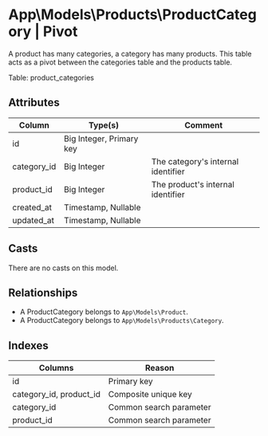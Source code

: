 # App\Models\Products\ProductCategory | Pivot

A product has many categories, a category has many products. This table acts as a pivot between the categories table and the products table.

Table: product_categories

## Attributes
| Column      | Type(s)                  | Comment                            |
| ----------- | ------------------------ | ---------------------------------- |
| id          | Big Integer, Primary key |
| category_id | Big Integer              | The category's internal identifier |
| product_id  | Big Integer              | The product's internal identifier  |
| created_at  | Timestamp, Nullable      |
| updated_at  | Timestamp, Nullable      |

## Casts
There are no casts on this model.

## Relationships
- A ProductCategory belongs to `App\Models\Product`.
- A ProductCategory belongs to `App\Models\Products\Category`.

## Indexes
| Columns                 | Reason                  |
| ----------------------- | ----------------------- |
| id                      | Primary key             |
| category_id, product_id | Composite unique key    |
| category_id             | Common search parameter |
| product_id              | Common search parameter |
